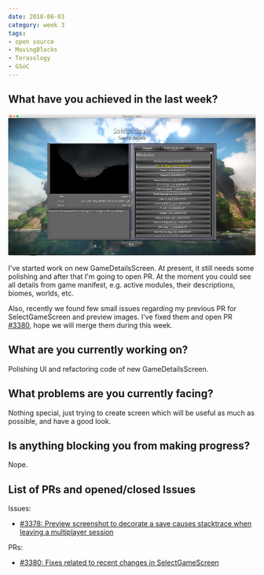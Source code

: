 ```yaml
---
date: 2018-06-03
category: week 3
tags:
- open source
- MovingBlocks
- Terasology
- GSoC
---
```


##  What have you achieved in the last week?

![Week3](images/week3.png)

I've started work on new GameDetailsScreen. At present, it still needs some polishing and after that I'm going to open PR.
At the moment you could see all details from game manifest, e.g. active modules, their descriptions, biomes, worlds, etc.

Also, recently we found few small issues regarding my previous PR for SelectGameScreen and preview images.
I've fixed them and open PR [#3380](https://github.com/MovingBlocks/Terasology/pull/3380), hope we will merge them during this week.

## What are you currently working on?

Polishing UI and refactoring code of new GameDetailsScreen.

##  What problems are you currently facing?

Nothing special, just trying to create screen which will be useful as much as possible, and have a good look.

##  Is anything blocking you from making progress?

Nope.

## List of PRs and opened/closed Issues

Issues:

* [#3378: Preview screenshot to decorate a save causes stacktrace when leaving a multiplayer session](https://github.com/MovingBlocks/Terasology/issues/3378)

PRs:

* [#3380: Fixes related to recent changes in SelectGameScreen](https://github.com/MovingBlocks/Terasology/pull/3380)


